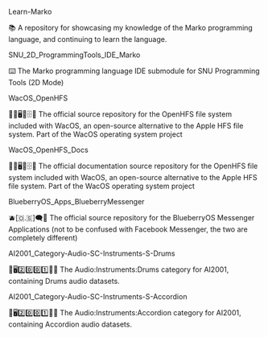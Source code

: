
Learn-Marko

📚️ A repository for showcasing my knowledge of the Marko programming language, and continuing to learn the language.

SNU_2D_ProgrammingTools_IDE_Marko

⌨️ The Marko programming language IDE submodule for SNU Programming Tools (2D Mode) 

WacOS_OpenHFS

🍏️💾️🖥️🍎️🗄️💾️ The official source repository for the OpenHFS file system included with WacOS, an open-source alternative to the Apple HFS file system. Part of the WacOS operating system project

WacOS_OpenHFS_Docs

🍏️💾️🖥️🍎️🗄️📖️ The official documentation source repository for the OpenHFS file system included with WacOS, an open-source alternative to the Apple HFS file system. Part of the WacOS operating system project

BlueberryOS_Apps_BlueberryMessenger

 🫐️[🇴.🇸]🗨️📱️ The official source repository for the BlueberryOS Messenger Applications (not to be confused with Facebook Messenger, the two are completely different)
 
AI2001_Category-Audio-SC-Instruments-S-Drums

🧠️🖥️2️⃣️0️⃣️0️⃣️1️⃣️🎼️🎶️ The Audio:Instruments:Drums category for AI2001, containing Drums audio datasets.

AI2001_Category-Audio-SC-Instruments-S-Accordion

🧠️🖥️2️⃣️0️⃣️0️⃣️1️⃣️🎼️🎶️ The Audio:Instruments:Accordion category for AI2001, containing Accordion audio datasets.

